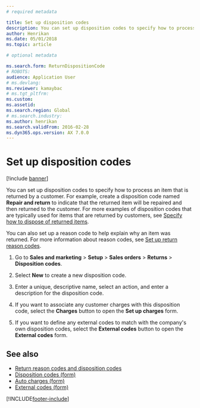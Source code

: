 ```yaml
---
# required metadata

title: Set up disposition codes   
description: You can set up disposition codes to specify how to process an item that is returned by a customer.
author: Henrikan
ms.date: 05/01/2018
ms.topic: article

# optional metadata

ms.search.form: ReturnDispositionCode
# ROBOTS: 
audience: Application User
# ms.devlang: 
ms.reviewer: kamaybac
# ms.tgt_pltfrm: 
ms.custom: 
ms.assetid: 
ms.search.region: Global
# ms.search.industry: 
ms.author: henrikan
ms.search.validFrom: 2016-02-28
ms.dyn365.ops.version: AX 7.0.0
---
```



# Set up disposition codes

[!include [banner](../includes/banner.md)]

You can set up disposition codes to specify how to process an item that is returned by a customer. For example, create a disposition code named **Repair and return** to indicate that the returned item will be repaired and then returned to the customer. For more examples of disposition codes that are typically used for items that are returned by customers, see [Specify how to dispose of returned items](specify-how-to-dispose-of-returned-items.md).

You can also set up a reason code to help explain why an item was returned. For more information about reason codes, see [Set up return reason codes](set-up-return-reason-code.md).

1. Go to **Sales and marketing** \> **Setup** \> **Sales orders** \> **Returns** \> **Disposition codes**.

1. Select **New** to create a new disposition code.

1. Enter a unique, descriptive name, select an action, and enter a description for the disposition code.

1. If you want to associate any customer charges with this disposition code, select the **Charges** button to open the **Set up charges** form.

1. If you want to define any external codes to match with the company's own disposition codes, select the **External codes** button to open the **External codes** form.

## See also

- [Return reason codes and disposition codes](disposition-and-return-reason-codes.md)
- [Disposition codes (form)](https://technet.microsoft.com/library/hh597113\(v=ax.60\))
- [Auto charges (form)](https://technet.microsoft.com/library/aa582856\(v=ax.60\))
- [External codes (form)](https://technet.microsoft.com/library/aa583814\(v=ax.60\))

[!INCLUDE[footer-include](../../includes/footer-banner.md)]